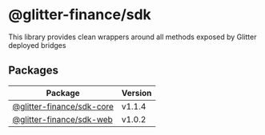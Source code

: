 # @glitter-finance/sdk

This library provides clean wrappers around all methods exposed by Glitter deployed bridges

## Packages

|Package|Version|
|---|---|
|[@glitter-finance/sdk-core](https://github.com/Glitter-Finance/SDK/tree/main/packages/sdk-core)|v1.1.4|
|[@glitter-finance/sdk-web](https://github.com/Glitter-Finance/SDK/tree/main/packages/sdk-web)|v1.0.2|


